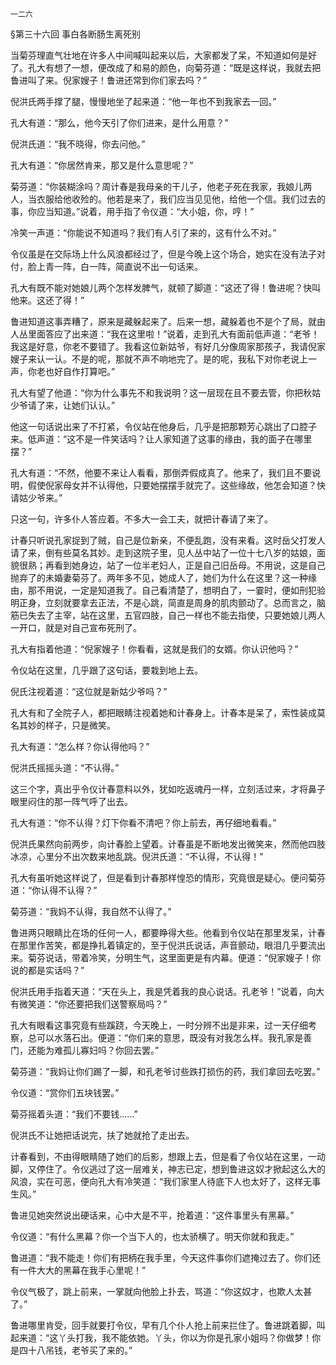     一二六 

   §第三十六回 事白各断肠生离死别

   当菊芬理直气壮地在许多人中间喊叫起来以后，大家都发了呆，不知道如何是好了。孔大有想了一想，便改成了和易的颜色，向菊芬道：“既是这样说，我就去把鲁进叫了来。倪家嫂子！鲁进还常到你们家去吗？”

   倪洪氏两手撑了腿，慢慢地坐了起来道：“他一年也不到我家去一回。”

   孔大有道：“那么，他今天引了你们进来，是什么用意？”

   倪洪氏道：“我不晓得，你去问他。”

   孔大有道：“你居然肯来，那又是什么意思呢？”

   菊芬道：“你装糊涂吗？周计春是我母亲的干儿子，他老子死在我家，我娘儿两人，当衣服给他收殓的。他若是来了，我们应当见见他，给他一个信。我们过去的事，你应当知道。”说着，用手指了令仪道：“大小姐，你，哼！”

   冷笑一声道：“你能说不知道吗？我们有人引了来的，这有什么不对。”

   令仪虽是在交际场上什么风浪都经过了，但是今晚上这个场合，她实在没有法子对付，脸上青一阵，白一阵，简直说不出一句话来。

   孔大有既不能对她娘儿两个怎样发脾气，就顿了脚道：“这还了得！鲁进呢？快叫他来。这还了得！”

   鲁进知道这事弄糟了，原来是藏躲起来了。后来一想，藏躲着也不是个了局，就由人丛里面答应了出来道：“我在这里啦！”说着，走到孔大有面前低声道：“老爷！我这是好意，你老不要错了。我看这位新姑爷，有好几分像周家那孩子，我请倪家嫂子来认一认。不是的呢，那就不声不响地完了。是的呢，我私下对你老说上一声，你老也好自作打算吧。”

   孔大有望了他道：“你为什么事先不和我说明？这一层现在且不要去管，你把秋姑少爷请了来，让她们认认。”

   他这一句话说出来了不打紧，令仪站在他身后，几乎是把那颗芳心跳出了口腔子来。低声道：“这不是一件笑话吗？让人家知道了这事的缘由，我的面子在哪里摆？”

   孔大有道：“不然，他要不来让人看看，那倒弄假成真了。他来了，我们且不要说明，假使倪家母女并不认得他，只要她摆摆手就完了。这些缘故，他怎会知道？快请姑少爷来。”

   只这一句，许多仆人答应着。不多大一会工夫，就把计春请了来了。

   计春只听说孔家捉到了贼，自己是位新亲，不便乱跑，没有来看。这时岳父打发人请了来，倒有些莫名其妙。走到这院子里，见人丛中站了一位十七八岁的姑娘，面貌很熟；再看到她身边，站了一位半老妇人，正是自己旧岳母。不用说，这是自己抛弃了的未婚妻菊芬了。两年多不见，她成人了，她们为什么在这里？这一种缘由，那不用说，一定是知道我了。自己看清楚了，想明白了，一霎时，便如刑犯验明正身，立刻就要拿去正法，不是心跳，简直是周身的肌肉颤动了。总而言之，脑筋已失去了主宰，站在这里，五官四肢，自己一样也不能去指使，只要她娘儿两人一开口，就是对自己宣布死刑了。

   孔大有指着他道：“倪家嫂子！你看看，这就是我们的女婿。你认识他吗？”

   令仪站在这里，几乎跟了这句话，要栽到地上去。

   倪氏注视着道：“这位就是新姑少爷吗？”

   孔大有和了全院子人，都把眼睛注视着她和计春身上。计春本是呆了，索性装成莫名其妙的样子，只是微笑。

   孔大有道：“怎么样？你认得他吗？”

   倪洪氏摇摇头道：“不认得。”

   这三个字，真出乎令仪计春意料以外，犹如吃返魂丹一样，立刻活过来，才将鼻子眼里闷住的那一阵气呼了出去。

   孔大有道：“你不认得？灯下你看不清吧？你上前去，再仔细地看看。”

   倪洪氏果然向前两步，向计春脸上望着。计春虽是不断地发出微笑来，然而他四肢冰凉，心里分不出次数来地乱跳。倪洪氏道：“不认得，不认得！”

   孔大有虽听她这样说了，但是看到计春那样惶恐的情形，究竟很是疑心。便问菊芬道：“你认得不认得？”

   菊芬道：“我妈不认得，我自然不认得了。”

   鲁进两只眼睛比在场的任何一人，都要睁得大些。他看到令仪站在那里发呆，计春在那里作苦笑，都是挣扎着镇定的，至于倪洪氏说话，声音颤动，眼泪几乎要流出来。菊芬说话，带着冷笑，分明生气，这里面更是有内幕。便道：“倪家嫂子！你说的都是实话吗？”

   倪洪氏用手指着天道：“天在头上，我是凭着我的良心说话。孔老爷！”说着，向大有微笑道：“你还要把我们送警察局吗？”

   孔大有眼看这事究竟有些蹊跷，今天晚上，一时分辨不出是非来，过一天仔细考察，总可以水落石出。便道：“你们来的意思，既没有对我怎么样。我孔家是善门，还能为难孤儿寡妇吗？你回去罢。”

   菊芬道：“我妈让你们踢了一脚，和孔老爷讨些跌打损伤的药，我们拿回去吃罢。”

   令仪道：“赏你们五块钱罢。”

   菊芬摇着头道：“我们不要钱……”

   倪洪氏不让她把话说完，扶了她就抢了走出去。

   计春看到，不由得眼睛随了她们的后影，想跟上去，但是看了令仪站在这里，一动脚，又停住了。令仪逃过了这一层难关，神志已定，想到鲁进这奴才掀起这么大的风浪，实在可恶，便向孔大有冷笑道：“我们家里人待底下人也太好了，这样无事生风。”

   鲁进见她突然说出硬话来，心中大是不平，抢着道：“这件事里头有黑幕。”

   令仪道：“有什么黑幕？你一个当下人的，也太骄横了。明天你就和我走。”

   鲁进道：“我不能走！你们有把柄在我手里，今天这件事你们遮掩过去了。你们还有一件大大的黑幕在我手心里呢！”

   令仪气极了，跳上前来，一掌就向他脸上扑去，骂道：“你这奴才，也欺人太甚了。”

   鲁进哪里肯受，回手就要打令仪，早有几个仆人抢上前来拦住了。鲁进跳着脚，叫起来道：“这丫头打我，我不能依她。丫头，你以为你是孔家小姐吗？你做梦！你是四十八吊钱，老爷买了来的。”

